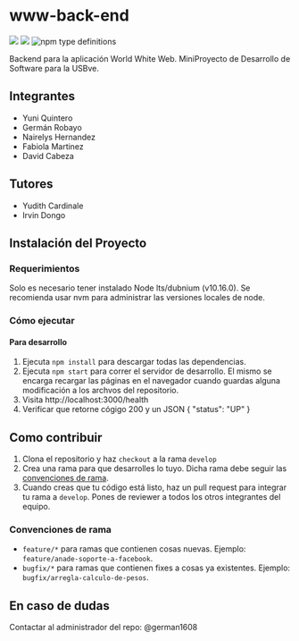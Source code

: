 # www-back-end

![](https://img.shields.io/docker/automated/german1608/world-white-web?style=flat-square) ![](https://img.shields.io/travis/World-White-Web/www-back-end/develop?style=flat-square) ![npm type definitions](https://img.shields.io/npm/types/typescript?style=flat-square)

Backend para la aplicación World White Web. MiniProyecto de Desarrollo de Software para la USBve.

## Integrantes

* Yuni Quintero
* Germán Robayo
* Nairelys Hernandez
* Fabiola Martinez
* David Cabeza

## Tutores

* Yudith Cardinale
* Irvin Dongo

## Instalación del Proyecto

### Requerimientos

Solo es necesario tener instalado Node lts/dubnium (v10.16.0). Se recomienda usar nvm para administrar las versiones locales de node.

### Cómo ejecutar

#### Para desarrollo

1. Ejecuta `npm install` para descargar todas las dependencias.
2. Ejecuta `npm start` para correr el servidor de desarrollo. El mismo se encarga recargar las páginas en el navegador cuando guardas alguna modificación a los archvos del repositorio.
3. Visita http://localhost:3000/health 
4. Verificar que retorne cógigo 200 y un JSON { "status": "UP" }

## Como contribuir

1. Clona el repositorio y haz `checkout` a la rama `develop`
2. Crea una rama para que desarrolles lo tuyo. Dicha rama debe seguir las [convenciones de rama](#convenciones-de-rama).
3. Cuando creas que tu código está listo, haz un pull request para integrar tu rama a `develop`. Pones de reviewer a todos los otros integrantes del equipo.

### Convenciones de rama

* `feature/*` para ramas que contienen cosas nuevas. Ejemplo: `feature/anade-soporte-a-facebook`.
* `bugfix/*` para ramas que contienen fixes a cosas ya existentes. Ejemplo: `bugfix/arregla-calculo-de-pesos`.

## En caso de dudas

Contactar al administrador del repo: @german1608
